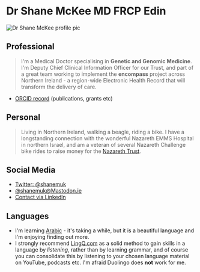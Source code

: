 # Dr Shane McKee MD FRCP Edin
![Dr Shane McKee profile pic](https://user-images.githubusercontent.com/23620458/201493941-2b1671f0-a1cd-475b-a0b8-f30f1d26e3c2.jpg)

## Professional
> I'm a Medical Doctor specialising in **Genetic and Genomic Medicine**. I'm Deputy Chief Clinical Information Officer for our Trust, and part of a great team working to implement the **encompass** project across Northern Ireland - a region-wide Electronic Health Record that will transform the delivery of care.
* [ORCID record](https://orcid.org/0000-0002-1772-0106) (publications, grants etc)

## Personal
> Living in Northern Ireland, walking a beagle, riding a bike.
> I have a longstanding connection with the wonderful Nazareth EMMS Hospital in northern Israel, and am a veteran of several Nazareth Challenge bike rides to raise money for the [Nazareth Trust](https://www.nazarethtrust.org/nazareth-challenge/).

## Social Media
* [Twitter: @shanemuk](https://twitter.com/shanemuk)
* <html><a rel="me" href="https://mastodon.ie/@Shanemuk">@shanemuk@Mastodon.ie</a></html>
* [Contact via LinkedIn](https://www.linkedin.com/in/shane-mckee-21976933/)

## Languages
* I'm learning [Arabic](https://github.com/shanemuk/shanemuk.github.io/blob/main/arabic.md) - it's taking a while, but it is a beautiful language and I'm enjoying finding out more.
* I strongly recommend [LingQ.com](https://lingq.com) as a solid method to gain skills in a language by *listening*, rather than by learning grammar, and of course you can consolidate this by listening to your chosen language material on YouTube, podcasts etc. I'm afraid Duolingo does **not** work for me.

